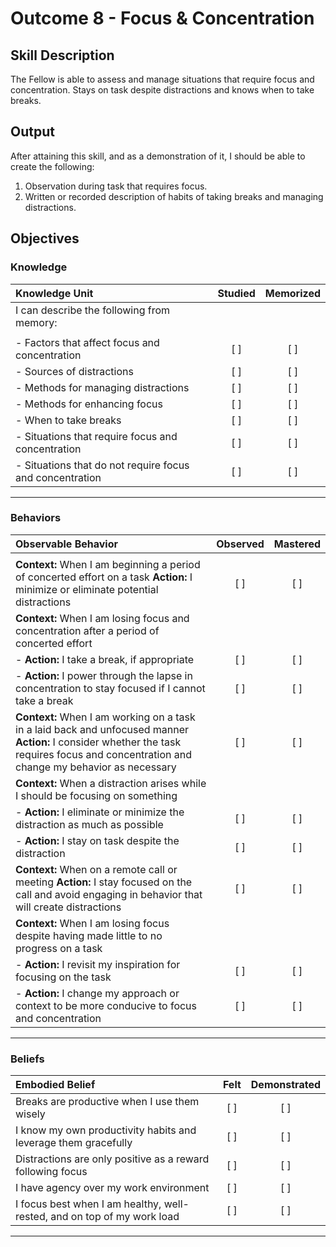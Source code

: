 # Outcome 8 - Focus & Concentration


## Skill Description

The Fellow is able to assess and manage situations that require focus and concentration. Stays on task despite distractions and knows when to take breaks.


## Output
After attaining this skill, and as a demonstration of it, I should be able to create the following:

1. Observation during task that requires focus.
2. Written or recorded description of habits of taking breaks and managing distractions.


## Objectives

### Knowledge


| Knowledge Unit | Studied | Memorized |
|:---|:---:|:---:|
| I can describe the following from memory: | | |
| | | |
| - Factors that affect focus and concentration | [ ] | [ ] |
| - Sources of distractions | [ ] | [ ] |
| - Methods for managing distractions | [ ] | [ ] |
| - Methods for enhancing focus | [ ] | [ ] |
| - When to take breaks | [ ] | [ ] |
| - Situations that require focus and concentration | [ ] | [ ] |
| - Situations that do not require focus and concentration | [ ] | [ ] |

---

### Behaviors

| Observable Behavior | Observed | Mastered |
|:---|:---:|:---:|
| | | |
| **Context:** When I am beginning a period of concerted effort on a task **Action:** I minimize or eliminate potential distractions | [ ] | [ ] |
| **Context:** When I am losing focus and concentration after a period of concerted effort | | |
| - **Action:** I take a break, if appropriate | [ ] | [ ] |
| - **Action:** I power through the lapse in concentration to stay focused if I cannot take a break | [ ] | [ ] |
| **Context:** When I am working on a task in a laid back and unfocused manner **Action:** I consider whether the task requires focus and concentration and change my behavior as necessary | [ ] | [ ] |
| **Context:** When a distraction arises while I should be focusing on something | | |
| - **Action:** I eliminate or minimize the distraction as much as possible | [ ] | [ ] |
| - **Action:** I stay on task despite the distraction | [ ] | [ ] |
| **Context:** When on a remote call or meeting **Action:** I stay focused on the call and avoid engaging in behavior that will create distractions | [ ] | [ ] |
| **Context:** When I am losing focus despite having made little to no progress on a task | | |
| - **Action:** I revisit my inspiration for focusing on the task | [ ] | [ ] |
| - **Action:** I change my approach or context to be more conducive to focus and concentration | [ ] | [ ] |

---

### Beliefs


| Embodied Belief | Felt | Demonstrated |
|:---|:---:|:---:|
| Breaks are productive when I use them wisely | [ ] | [ ] |
| I know my own productivity habits and leverage them gracefully | [ ] | [ ] |
| Distractions are only positive as a reward following focus | [ ] | [ ] |
| I have agency over my work environment | [ ] | [ ] |
| I focus best when I am healthy, well-rested, and on top of my work load | [ ] | [ ] |

---
